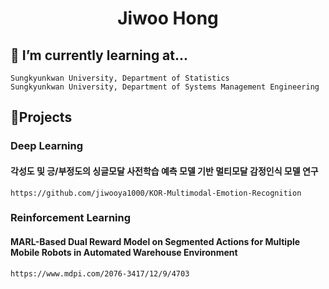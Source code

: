 <h1 align="center"> Jiwoo Hong</h1>



## 🌱 I’m currently learning at...
~~~
Sungkyunkwan University, Department of Statistics
Sungkyunkwan University, Department of Systems Management Engineering
~~~


## 🔭Projects
### Deep Learning
#### 각성도 및 긍/부정도의 싱글모달 사전학습 예측 모델 기반 멀티모달 감정인식 모델 연구 
~~~
https://github.com/jiwooya1000/KOR-Multimodal-Emotion-Recognition
~~~

### Reinforcement Learning
#### MARL-Based Dual Reward Model on Segmented Actions for Multiple Mobile Robots in Automated Warehouse Environment
~~~
https://www.mdpi.com/2076-3417/12/9/4703
~~~
